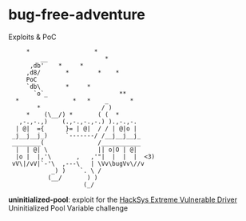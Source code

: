 # bug-free-adventure
Exploits &amp; PoC


         *                  *
             __                *
          ,db'    *     *
         ,d8/       *        *    *
         PoC
         `db\       *     *
           `o`_                    **
      *               *   *    _      *
            *                 / )
         *    (\__/) *       ( (  *
       ,-.,-.,)    (.,-.,-.,-.) ).,-.,-.
      | @|  ={      }= | @|  / / | @|o |
     _j__j__j_)     `-------/ /__j__j__j_
     ________(               /___________
      |  | @| \              || o|O | @|
      |o |  |,'\       ,   ,'"|  |  |  |  <3)
     vV\|/vV|`-'\  ,---\   | \Vv\bugVv\//v
                _) )    `. \ /
               (__/       ) )
                         (_/


**uninitialized-pool**: exploit for the [HackSys Extreme Vulnerable Driver](https://github.com/hacksysteam/HackSysExtremeVulnerableDriver) Uninitialized Pool Variable challenge
